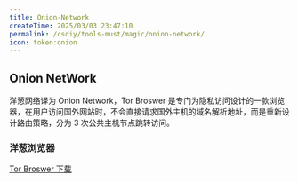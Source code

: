 ```yaml
---
title: Onion-Network
createTime: 2025/03/03 23:47:10
permalink: /csdiy/tools-must/magic/onion-network/
icon: token:onion
---
```


## Onion NetWork
洋葱网络译为 Onion Network，Tor Broswer 是专门为隐私访问设计的一款浏览器，在用户访问国外网站时，不会直接请求国外主机的域名解析地址，而是重新设计路由策略，分为 3 次公共主机节点跳转访问。

### 洋葱浏览器
[Tor Broswer 下载](https://www.torproject.org/zh-CN/download/)